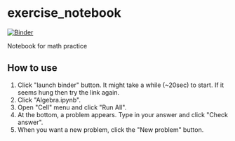 # exercise_notebook
[![Binder](https://mybinder.org/badge_logo.svg)](https://mybinder.org/v2/gh/malcolmsharpe/exercise_notebook/master)

Notebook for math practice

## How to use

1. Click "launch binder" button. It might take a while (~20sec) to start. If it seems hung then try the link again.
2. Click "Algebra.ipynb".
3. Open "Cell" menu and click "Run All".
4. At the bottom, a problem appears. Type in your answer and click "Check answer".
5. When you want a new problem, click the "New problem" button.
